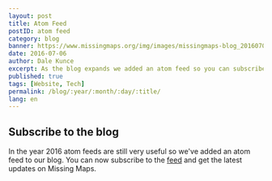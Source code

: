 ```yaml
---
layout: post
title: Atom Feed
postID: atom feed
category: blog
banner: https://www.missingmaps.org/img/images/missingmaps-blog_20160706_banner.jpg
date: 2016-07-06
author: Dale Kunce
excerpt: As the blog expands we added an atom feed so you can subscribe and get the latest updates on Missing Maps.
published: true
tags: [Website, Tech]
permalink: /blog/:year/:month/:day/:title/
lang: en
---
```


## Subscribe to the blog

In the year 2016 atom feeds are still very useful so we've added an atom feed to our blog. You can now subscribe to the [feed](http://missingmaps.org/feed.xml) and get the latest updates on Missing Maps.
